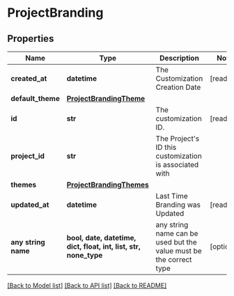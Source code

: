 # ProjectBranding


## Properties
Name | Type | Description | Notes
------------ | ------------- | ------------- | -------------
**created_at** | **datetime** | The Customization Creation Date | [readonly] 
**default_theme** | [**ProjectBrandingTheme**](ProjectBrandingTheme.md) |  | 
**id** | **str** | The customization ID. | [readonly] 
**project_id** | **str** | The Project&#39;s ID this customization is associated with | 
**themes** | [**ProjectBrandingThemes**](ProjectBrandingThemes.md) |  | 
**updated_at** | **datetime** | Last Time Branding was Updated | [readonly] 
**any string name** | **bool, date, datetime, dict, float, int, list, str, none_type** | any string name can be used but the value must be the correct type | [optional]

[[Back to Model list]](../README.md#documentation-for-models) [[Back to API list]](../README.md#documentation-for-api-endpoints) [[Back to README]](../README.md)


